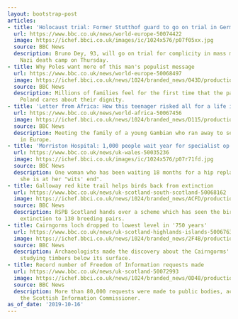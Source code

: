```yaml
---
layout: bootstrap-post
articles:
- title: 'Holocaust trial: Former Stutthof guard to go on trial in Germany'
  url: https://www.bbc.co.uk/news/world-europe-50074422
  image: https://ichef.bbci.co.uk/images/ic/1024x576/p07f05xx.jpg
  source: BBC News
  description: Bruno Dey, 93, will go on trial for complicity in mass murder at a
    Nazi death camp on Thursday.
- title: Why Poles want more of this man's populist message
  url: https://www.bbc.co.uk/news/world-europe-50068497
  image: https://ichef.bbci.co.uk/news/1024/branded_news/043D/production/_109258010_hi057280427.jpg
  source: BBC News
  description: Millions of families feel for the first time that the party ruling
    Poland cares about their dignity.
- title: 'Letter from Africa: How this teenager risked all for a life in limbo'
  url: https://www.bbc.co.uk/news/world-africa-50067456
  image: https://ichef.bbci.co.uk/news/1024/branded_news/D115/production/_109252535_taka_in_palermo-kate_stanworth-1.jpg
  source: BBC News
  description: Meeting the family of a young Gambian who ran away to seek his fortune
    in Europe.
- title: 'Morriston Hospital: 1,000 people wait year for specialist op'
  url: https://www.bbc.co.uk/news/uk-wales-50035236
  image: https://ichef.bbci.co.uk/images/ic/1024x576/p07r71fd.jpg
  source: BBC News
  description: One woman who has been waiting 18 months for a hip replacement says
    she is at her "wits' end".
- title: Galloway red kite trail helps birds back from extinction
  url: https://www.bbc.co.uk/news/uk-scotland-south-scotland-50068162
  image: https://ichef.bbci.co.uk/news/1024/branded_news/ACFD/production/_109258244_red-kite.jpg
  source: BBC News
  description: RSPB Scotland hands over a scheme which has seen the birds from local
    extinction to 130 breeding pairs.
- title: Cairngorms loch dropped to lowest level in '750 years'
  url: https://www.bbc.co.uk/news/uk-scotland-highlands-islands-50067632
  image: https://ichef.bbci.co.uk/news/1024/branded_news/2F4B/production/_106770121_lochvaabrianthree.jpg
  source: BBC News
  description: Archaeologists made the discovery about the Cairngorms' Loch Vaa by
    studying timbers below its surface.
- title: Record number of Freedom of Information requests made
  url: https://www.bbc.co.uk/news/uk-scotland-50072993
  image: https://ichef.bbci.co.uk/news/1024/branded_news/0D48/production/_102000430__96302443_archives2getty.jpg
  source: BBC News
  description: More than 80,000 requests were made to public bodies, according to
    the Scottish Information Commissioner.
as_of_date: '2019-10-16'
---
```


